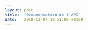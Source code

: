 ```yaml
---
layout: post
title:  "Documentation de l'API"
date:   2020-11-07 18:51:00 +0100
---
```

<div id="html" markdown="0">
    <style type="text/css">
      body {
	font-family: Trebuchet MS, sans-serif;
	font-size: 15px;
	color: #444;
	margin-right: 24px;
}

h1	{
	font-size: 25px;
}
h2	{
	font-size: 20px;
}
h3	{
	font-size: 16px;
	font-weight: bold;
}
hr	{
	height: 1px;
	border: 0;
	color: #ddd;
	background-color: #ddd;
}

.app-desc {
  clear: both;
  margin-left: 20px;
}
.param-name {
  width: 100%;
}
.license-info {
  margin-left: 20px;
}

.license-url {
  margin-left: 20px;
}

.model {
  margin: 0 0 0px 20px;
}

.method {
  margin-left: 20px;
}

.method-notes	{
	margin: 10px 0 20px 0;
	font-size: 90%;
	color: #555;
}

pre {
  padding: 10px;
  margin-bottom: 2px;
}

.http-method {
 text-transform: uppercase;
}

pre.get {
  background-color: #0f6ab4;
}

pre.post {
  background-color: #10a54a;
}

pre.put {
  background-color: #c5862b;
}

pre.delete {
  background-color: #a41e22;
}

.huge	{
	color: #fff;
}

pre.example {
  background-color: #f3f3f3;
  padding: 10px;
  border: 1px solid #ddd;
}

code {
  white-space: pre;
}

.nickname {
  font-weight: bold;
}

.method-path {
  font-size: 1.5em;
  background-color: #0f6ab4;
}

.up {
  float:right;
}

.parameter {
  width: 500px;
}

.param {
  width: 500px;
  padding: 10px 0 0 20px;
  font-weight: bold;
}

.param-desc {
  width: 700px;
  padding: 0 0 0 20px;
  color: #777;
}

.param-type {
  font-style: italic;
}

.param-enum-header {
width: 700px;
padding: 0 0 0 60px;
color: #777;
font-weight: bold;
}

.param-enum {
width: 700px;
padding: 0 0 0 80px;
color: #777;
font-style: italic;
}

.field-label {
  padding: 0;
  margin: 0;
  clear: both;
}

.field-items	{
	padding: 0 0 15px 0;
	margin-bottom: 15px;
}

.return-type {
  clear: both;
  padding-bottom: 10px;
}

.param-header {
  font-weight: bold;
}

.method-tags {
  text-align: right;
}

.method-tag {
  background: none repeat scroll 0% 0% #24A600;
  border-radius: 3px;
  padding: 2px 10px;
  margin: 2px;
  color: #FFF;
  display: inline-block;
  text-decoration: none;
}

    </style>

  <h1>API de la photothèque de l'association Paris Historique</h1>
    <div class="app-desc">Ceci est la documentation de l'API de la photothèque de l'association Paris Historique.</div>
    <div class="app-desc">More information: <a href="https://helloreverb.com">https://helloreverb.com</a></div>
    <div class="app-desc">Contact Info: <a href="maxime.challon@gmail.com">maxime.challon@gmail.com</a></div>
    <div class="app-desc">Version: 1.0.0</div>
    <div class="app-desc">BasePath:/api</div>
    <div class="license-info">GNU/GPL-3.0+</div>
    <div class="license-url">https://www.gnu.org/licenses/gpl-3.0.en.html</div>
  <h2>Access</h2>

  <h2><a name="__Methods">Methods</a></h2>
  [ Jump to <a href="#__Models">Models</a> ]

  <h3>Table of Contents </h3>
  <div class="method-summary"></div>
  <h4><a href="#Photographie">Photographie</a></h4>
  <ul>
  <li><a href="#getAdresse"><code><span class="http-method">get</span> /photographie/adresse</code></a></li>
  <li><a href="#getMotcle"><code><span class="http-method">get</span> /photographie/mot_cle</code></a></li>
  <li><a href="#getNumeroInventaire"><code><span class="http-method">get</span> /photographie/numero_inventaire</code></a></li>
  <li><a href="#getNumerosInventaire"><code><span class="http-method">get</span> /photographie/numeros_inventaire</code></a></li>
  </ul>

  <h1><a name="Photographie">Photographie</a></h1>
  <div class="method"><a name="getAdresse"/>
    <div class="method-path">
    <a class="up" href="#__Methods">Up</a>
    <pre class="get"><code class="huge"><span class="http-method">get</span> /photographie/adresse</code></pre></div>
    <div class="method-summary">Recherche par adresse (<span class="nickname">getAdresse</span>)</div>
    <div class="method-notes">Effectue une recherche sur l'adresse. Exemples: 80 rue de Rivoli 75001 Paris; rue de Rivoli</div>


    <h3 class="field-label">Consumes</h3>
    This API call consumes the following media types via the <span class="header">Content-Type</span> request header:
    <ul>
      <li><code>application/json</code></li>
    </ul>



    <h3 class="field-label">Query parameters</h3>
    <div class="field-items">
      <div class="param">q (required)</div>

      <div class="param-desc"><span class="param-type">Query Parameter</span> &mdash; Adresse </div><div class="param">p (optional)</div>

      <div class="param-desc"><span class="param-type">Query Parameter</span> &mdash; Numéro de la page default: 1 </div><div class="param">n (optional)</div>

      <div class="param-desc"><span class="param-type">Query Parameter</span> &mdash; Nombre de résultats par page default: 10 </div>
    </div>  <!-- field-items -->


    <h3 class="field-label">Return type</h3>
    <div class="return-type">
      array[<a href="#adresse">adresse</a>]
      
    </div>

    <!--Todo: process Response Object and its headers, schema, examples -->

    <h3 class="field-label">Example data</h3>
    <div class="example-data-content-type">Content-Type: application/json</div>
    <pre class="example"><code>[ {
  "data" : [ {
    "numero" : {
      "Arrondissement" : "Arrondissement",
      "Latitude_x" : "Latitude_x",
      "Cote_classement" : "Cote_classement",
      "Rue" : "Rue",
      "Photographe" : "Photographe",
      "Support" : "Support",
      "Date_prise_vue" : "Date_prise_vue",
      "N_rue" : "N_rue",
      "Mot_cle2" : "Mot_cle2",
      "Mot_cle1" : "Mot_cle1",
      "Mot_cle4" : "Mot_cle4",
      "Mot_cle3" : "Mot_cle3",
      "N_inventaire" : "N_inventaire",
      "Mot_cle6" : "Mot_cle6",
      "Mot_cle5" : "Mot_cle5",
      "Couleur" : "Couleur",
      "Cote_base" : "Cote_base",
      "Taille" : "Taille",
      "Longitude_y" : "Longitude_y",
      "Nom_site" : "Nom_site",
      "Ville" : "Ville"
    }
  }, {
    "numero" : {
      "Arrondissement" : "Arrondissement",
      "Latitude_x" : "Latitude_x",
      "Cote_classement" : "Cote_classement",
      "Rue" : "Rue",
      "Photographe" : "Photographe",
      "Support" : "Support",
      "Date_prise_vue" : "Date_prise_vue",
      "N_rue" : "N_rue",
      "Mot_cle2" : "Mot_cle2",
      "Mot_cle1" : "Mot_cle1",
      "Mot_cle4" : "Mot_cle4",
      "Mot_cle3" : "Mot_cle3",
      "N_inventaire" : "N_inventaire",
      "Mot_cle6" : "Mot_cle6",
      "Mot_cle5" : "Mot_cle5",
      "Couleur" : "Couleur",
      "Cote_base" : "Cote_base",
      "Taille" : "Taille",
      "Longitude_y" : "Longitude_y",
      "Nom_site" : "Nom_site",
      "Ville" : "Ville"
    }
  } ],
  "meta" : {
    "total results" : 0,
    "copyright" : "copyright"
  },
  "links" : {
    "next" : "next",
    "self" : "self"
  }
}, {
  "data" : [ {
    "numero" : {
      "Arrondissement" : "Arrondissement",
      "Latitude_x" : "Latitude_x",
      "Cote_classement" : "Cote_classement",
      "Rue" : "Rue",
      "Photographe" : "Photographe",
      "Support" : "Support",
      "Date_prise_vue" : "Date_prise_vue",
      "N_rue" : "N_rue",
      "Mot_cle2" : "Mot_cle2",
      "Mot_cle1" : "Mot_cle1",
      "Mot_cle4" : "Mot_cle4",
      "Mot_cle3" : "Mot_cle3",
      "N_inventaire" : "N_inventaire",
      "Mot_cle6" : "Mot_cle6",
      "Mot_cle5" : "Mot_cle5",
      "Couleur" : "Couleur",
      "Cote_base" : "Cote_base",
      "Taille" : "Taille",
      "Longitude_y" : "Longitude_y",
      "Nom_site" : "Nom_site",
      "Ville" : "Ville"
    }
  }, {
    "numero" : {
      "Arrondissement" : "Arrondissement",
      "Latitude_x" : "Latitude_x",
      "Cote_classement" : "Cote_classement",
      "Rue" : "Rue",
      "Photographe" : "Photographe",
      "Support" : "Support",
      "Date_prise_vue" : "Date_prise_vue",
      "N_rue" : "N_rue",
      "Mot_cle2" : "Mot_cle2",
      "Mot_cle1" : "Mot_cle1",
      "Mot_cle4" : "Mot_cle4",
      "Mot_cle3" : "Mot_cle3",
      "N_inventaire" : "N_inventaire",
      "Mot_cle6" : "Mot_cle6",
      "Mot_cle5" : "Mot_cle5",
      "Couleur" : "Couleur",
      "Cote_base" : "Cote_base",
      "Taille" : "Taille",
      "Longitude_y" : "Longitude_y",
      "Nom_site" : "Nom_site",
      "Ville" : "Ville"
    }
  } ],
  "meta" : {
    "total results" : 0,
    "copyright" : "copyright"
  },
  "links" : {
    "next" : "next",
    "self" : "self"
  }
} ]</code></pre>

    <h3 class="field-label">Produces</h3>
    This API call produces the following media types according to the <span class="header">Accept</span> request header;
    the media type will be conveyed by the <span class="header">Content-Type</span> response header.
    <ul>
      <li><code>application/json</code></li>
    </ul>

    <h3 class="field-label">Responses</h3>
    <h4 class="field-label">200</h4>
    Opération réussie avec succès
        
    <h4 class="field-label">400</h4>
    Valeur invalide
        <a href="#"></a>
    <h4 class="field-label">404</h4>
    Aucun résultat
        <a href="#"></a>
  </div> <!-- method -->
  <hr/>
  <div class="method"><a name="getMotcle"/>
    <div class="method-path">
    <a class="up" href="#__Methods">Up</a>
    <pre class="get"><code class="huge"><span class="http-method">get</span> /photographie/mot_cle</code></pre></div>
    <div class="method-summary">Recherche par mot-clé (<span class="nickname">getMotcle</span>)</div>
    <div class="method-notes">Effectue une recherche sur les mots-clés</div>


    <h3 class="field-label">Consumes</h3>
    This API call consumes the following media types via the <span class="header">Content-Type</span> request header:
    <ul>
      <li><code>application/json</code></li>
    </ul>



    <h3 class="field-label">Query parameters</h3>
    <div class="field-items">
      <div class="param">q (required)</div>

      <div class="param-desc"><span class="param-type">Query Parameter</span> &mdash; Adresse </div><div class="param">p (optional)</div>

      <div class="param-desc"><span class="param-type">Query Parameter</span> &mdash; Numéro de la page default: 1 </div><div class="param">n (optional)</div>

      <div class="param-desc"><span class="param-type">Query Parameter</span> &mdash; Nombre de résultats par page default: 10 </div>
    </div>  <!-- field-items -->


    <h3 class="field-label">Return type</h3>
    <div class="return-type">
      array[<a href="#adresse">adresse</a>]
      
    </div>

    <!--Todo: process Response Object and its headers, schema, examples -->

    <h3 class="field-label">Example data</h3>
    <div class="example-data-content-type">Content-Type: application/json</div>
    <pre class="example"><code>[ {
  "data" : [ {
    "numero" : {
      "Arrondissement" : "Arrondissement",
      "Latitude_x" : "Latitude_x",
      "Cote_classement" : "Cote_classement",
      "Rue" : "Rue",
      "Photographe" : "Photographe",
      "Support" : "Support",
      "Date_prise_vue" : "Date_prise_vue",
      "N_rue" : "N_rue",
      "Mot_cle2" : "Mot_cle2",
      "Mot_cle1" : "Mot_cle1",
      "Mot_cle4" : "Mot_cle4",
      "Mot_cle3" : "Mot_cle3",
      "N_inventaire" : "N_inventaire",
      "Mot_cle6" : "Mot_cle6",
      "Mot_cle5" : "Mot_cle5",
      "Couleur" : "Couleur",
      "Cote_base" : "Cote_base",
      "Taille" : "Taille",
      "Longitude_y" : "Longitude_y",
      "Nom_site" : "Nom_site",
      "Ville" : "Ville"
    }
  }, {
    "numero" : {
      "Arrondissement" : "Arrondissement",
      "Latitude_x" : "Latitude_x",
      "Cote_classement" : "Cote_classement",
      "Rue" : "Rue",
      "Photographe" : "Photographe",
      "Support" : "Support",
      "Date_prise_vue" : "Date_prise_vue",
      "N_rue" : "N_rue",
      "Mot_cle2" : "Mot_cle2",
      "Mot_cle1" : "Mot_cle1",
      "Mot_cle4" : "Mot_cle4",
      "Mot_cle3" : "Mot_cle3",
      "N_inventaire" : "N_inventaire",
      "Mot_cle6" : "Mot_cle6",
      "Mot_cle5" : "Mot_cle5",
      "Couleur" : "Couleur",
      "Cote_base" : "Cote_base",
      "Taille" : "Taille",
      "Longitude_y" : "Longitude_y",
      "Nom_site" : "Nom_site",
      "Ville" : "Ville"
    }
  } ],
  "meta" : {
    "total results" : 0,
    "copyright" : "copyright"
  },
  "links" : {
    "next" : "next",
    "self" : "self"
  }
}, {
  "data" : [ {
    "numero" : {
      "Arrondissement" : "Arrondissement",
      "Latitude_x" : "Latitude_x",
      "Cote_classement" : "Cote_classement",
      "Rue" : "Rue",
      "Photographe" : "Photographe",
      "Support" : "Support",
      "Date_prise_vue" : "Date_prise_vue",
      "N_rue" : "N_rue",
      "Mot_cle2" : "Mot_cle2",
      "Mot_cle1" : "Mot_cle1",
      "Mot_cle4" : "Mot_cle4",
      "Mot_cle3" : "Mot_cle3",
      "N_inventaire" : "N_inventaire",
      "Mot_cle6" : "Mot_cle6",
      "Mot_cle5" : "Mot_cle5",
      "Couleur" : "Couleur",
      "Cote_base" : "Cote_base",
      "Taille" : "Taille",
      "Longitude_y" : "Longitude_y",
      "Nom_site" : "Nom_site",
      "Ville" : "Ville"
    }
  }, {
    "numero" : {
      "Arrondissement" : "Arrondissement",
      "Latitude_x" : "Latitude_x",
      "Cote_classement" : "Cote_classement",
      "Rue" : "Rue",
      "Photographe" : "Photographe",
      "Support" : "Support",
      "Date_prise_vue" : "Date_prise_vue",
      "N_rue" : "N_rue",
      "Mot_cle2" : "Mot_cle2",
      "Mot_cle1" : "Mot_cle1",
      "Mot_cle4" : "Mot_cle4",
      "Mot_cle3" : "Mot_cle3",
      "N_inventaire" : "N_inventaire",
      "Mot_cle6" : "Mot_cle6",
      "Mot_cle5" : "Mot_cle5",
      "Couleur" : "Couleur",
      "Cote_base" : "Cote_base",
      "Taille" : "Taille",
      "Longitude_y" : "Longitude_y",
      "Nom_site" : "Nom_site",
      "Ville" : "Ville"
    }
  } ],
  "meta" : {
    "total results" : 0,
    "copyright" : "copyright"
  },
  "links" : {
    "next" : "next",
    "self" : "self"
  }
} ]</code></pre>

    <h3 class="field-label">Produces</h3>
    This API call produces the following media types according to the <span class="header">Accept</span> request header;
    the media type will be conveyed by the <span class="header">Content-Type</span> response header.
    <ul>
      <li><code>application/json</code></li>
    </ul>

    <h3 class="field-label">Responses</h3>
    <h4 class="field-label">200</h4>
    Opération réussie avec succès
        
    <h4 class="field-label">400</h4>
    Valeur invalide
        <a href="#"></a>
    <h4 class="field-label">404</h4>
    Aucun résultat
        <a href="#"></a>
  </div> <!-- method -->
  <hr/>
  <div class="method"><a name="getNumeroInventaire"/>
    <div class="method-path">
    <a class="up" href="#__Methods">Up</a>
    <pre class="get"><code class="huge"><span class="http-method">get</span> /photographie/numero_inventaire</code></pre></div>
    <div class="method-summary">Recherche par numéro d'inventaire (<span class="nickname">getNumeroInventaire</span>)</div>
    <div class="method-notes">Effectue une recherche sur le numéro d'inventaire demandé.</div>


    <h3 class="field-label">Consumes</h3>
    This API call consumes the following media types via the <span class="header">Content-Type</span> request header:
    <ul>
      <li><code>application/json</code></li>
    </ul>



    <h3 class="field-label">Query parameters</h3>
    <div class="field-items">
      <div class="param">q (required)</div>

      <div class="param-desc"><span class="param-type">Query Parameter</span> &mdash; Adresse </div><div class="param">p (optional)</div>

      <div class="param-desc"><span class="param-type">Query Parameter</span> &mdash; Numéro de la page default: 1 </div><div class="param">n (optional)</div>

      <div class="param-desc"><span class="param-type">Query Parameter</span> &mdash; Nombre de résultats par page default: 10 </div>
    </div>  <!-- field-items -->


    <h3 class="field-label">Return type</h3>
    <div class="return-type">
      array[<a href="#adresse">adresse</a>]
      
    </div>

    <!--Todo: process Response Object and its headers, schema, examples -->

    <h3 class="field-label">Example data</h3>
    <div class="example-data-content-type">Content-Type: application/json</div>
    <pre class="example"><code>[ {
  "data" : [ {
    "numero" : {
      "Arrondissement" : "Arrondissement",
      "Latitude_x" : "Latitude_x",
      "Cote_classement" : "Cote_classement",
      "Rue" : "Rue",
      "Photographe" : "Photographe",
      "Support" : "Support",
      "Date_prise_vue" : "Date_prise_vue",
      "N_rue" : "N_rue",
      "Mot_cle2" : "Mot_cle2",
      "Mot_cle1" : "Mot_cle1",
      "Mot_cle4" : "Mot_cle4",
      "Mot_cle3" : "Mot_cle3",
      "N_inventaire" : "N_inventaire",
      "Mot_cle6" : "Mot_cle6",
      "Mot_cle5" : "Mot_cle5",
      "Couleur" : "Couleur",
      "Cote_base" : "Cote_base",
      "Taille" : "Taille",
      "Longitude_y" : "Longitude_y",
      "Nom_site" : "Nom_site",
      "Ville" : "Ville"
    }
  }, {
    "numero" : {
      "Arrondissement" : "Arrondissement",
      "Latitude_x" : "Latitude_x",
      "Cote_classement" : "Cote_classement",
      "Rue" : "Rue",
      "Photographe" : "Photographe",
      "Support" : "Support",
      "Date_prise_vue" : "Date_prise_vue",
      "N_rue" : "N_rue",
      "Mot_cle2" : "Mot_cle2",
      "Mot_cle1" : "Mot_cle1",
      "Mot_cle4" : "Mot_cle4",
      "Mot_cle3" : "Mot_cle3",
      "N_inventaire" : "N_inventaire",
      "Mot_cle6" : "Mot_cle6",
      "Mot_cle5" : "Mot_cle5",
      "Couleur" : "Couleur",
      "Cote_base" : "Cote_base",
      "Taille" : "Taille",
      "Longitude_y" : "Longitude_y",
      "Nom_site" : "Nom_site",
      "Ville" : "Ville"
    }
  } ],
  "meta" : {
    "total results" : 0,
    "copyright" : "copyright"
  },
  "links" : {
    "next" : "next",
    "self" : "self"
  }
}, {
  "data" : [ {
    "numero" : {
      "Arrondissement" : "Arrondissement",
      "Latitude_x" : "Latitude_x",
      "Cote_classement" : "Cote_classement",
      "Rue" : "Rue",
      "Photographe" : "Photographe",
      "Support" : "Support",
      "Date_prise_vue" : "Date_prise_vue",
      "N_rue" : "N_rue",
      "Mot_cle2" : "Mot_cle2",
      "Mot_cle1" : "Mot_cle1",
      "Mot_cle4" : "Mot_cle4",
      "Mot_cle3" : "Mot_cle3",
      "N_inventaire" : "N_inventaire",
      "Mot_cle6" : "Mot_cle6",
      "Mot_cle5" : "Mot_cle5",
      "Couleur" : "Couleur",
      "Cote_base" : "Cote_base",
      "Taille" : "Taille",
      "Longitude_y" : "Longitude_y",
      "Nom_site" : "Nom_site",
      "Ville" : "Ville"
    }
  }, {
    "numero" : {
      "Arrondissement" : "Arrondissement",
      "Latitude_x" : "Latitude_x",
      "Cote_classement" : "Cote_classement",
      "Rue" : "Rue",
      "Photographe" : "Photographe",
      "Support" : "Support",
      "Date_prise_vue" : "Date_prise_vue",
      "N_rue" : "N_rue",
      "Mot_cle2" : "Mot_cle2",
      "Mot_cle1" : "Mot_cle1",
      "Mot_cle4" : "Mot_cle4",
      "Mot_cle3" : "Mot_cle3",
      "N_inventaire" : "N_inventaire",
      "Mot_cle6" : "Mot_cle6",
      "Mot_cle5" : "Mot_cle5",
      "Couleur" : "Couleur",
      "Cote_base" : "Cote_base",
      "Taille" : "Taille",
      "Longitude_y" : "Longitude_y",
      "Nom_site" : "Nom_site",
      "Ville" : "Ville"
    }
  } ],
  "meta" : {
    "total results" : 0,
    "copyright" : "copyright"
  },
  "links" : {
    "next" : "next",
    "self" : "self"
  }
} ]</code></pre>

    <h3 class="field-label">Produces</h3>
    This API call produces the following media types according to the <span class="header">Accept</span> request header;
    the media type will be conveyed by the <span class="header">Content-Type</span> response header.
    <ul>
      <li><code>application/json</code></li>
    </ul>

    <h3 class="field-label">Responses</h3>
    <h4 class="field-label">200</h4>
    Opération réussie avec succès
        
    <h4 class="field-label">400</h4>
    Valeur invalide
        <a href="#"></a>
    <h4 class="field-label">404</h4>
    Aucun résultat
        <a href="#"></a>
  </div> <!-- method -->
  <hr/>
  <div class="method"><a name="getNumerosInventaire"/>
    <div class="method-path">
    <a class="up" href="#__Methods">Up</a>
    <pre class="get"><code class="huge"><span class="http-method">get</span> /photographie/numeros_inventaire</code></pre></div>
    <div class="method-summary">Recherche par numéros d'inventaire (<span class="nickname">getNumerosInventaire</span>)</div>
    <div class="method-notes">Effectue une recherche sur les numéros d'inventaire demandés et séparés par n'importe quel caractère sauf un chiffre.</div>


    <h3 class="field-label">Consumes</h3>
    This API call consumes the following media types via the <span class="header">Content-Type</span> request header:
    <ul>
      <li><code>application/json</code></li>
    </ul>



    <h3 class="field-label">Query parameters</h3>
    <div class="field-items">
      <div class="param">q (required)</div>

      <div class="param-desc"><span class="param-type">Query Parameter</span> &mdash; Adresse </div><div class="param">p (optional)</div>

      <div class="param-desc"><span class="param-type">Query Parameter</span> &mdash; Numéro de la page default: 1 </div><div class="param">n (optional)</div>

      <div class="param-desc"><span class="param-type">Query Parameter</span> &mdash; Nombre de résultats par page default: 10 </div>
    </div>  <!-- field-items -->


    <h3 class="field-label">Return type</h3>
    <div class="return-type">
      array[<a href="#adresse">adresse</a>]
      
    </div>

    <!--Todo: process Response Object and its headers, schema, examples -->

    <h3 class="field-label">Example data</h3>
    <div class="example-data-content-type">Content-Type: application/json</div>
    <pre class="example"><code>[ {
  "data" : [ {
    "numero" : {
      "Arrondissement" : "Arrondissement",
      "Latitude_x" : "Latitude_x",
      "Cote_classement" : "Cote_classement",
      "Rue" : "Rue",
      "Photographe" : "Photographe",
      "Support" : "Support",
      "Date_prise_vue" : "Date_prise_vue",
      "N_rue" : "N_rue",
      "Mot_cle2" : "Mot_cle2",
      "Mot_cle1" : "Mot_cle1",
      "Mot_cle4" : "Mot_cle4",
      "Mot_cle3" : "Mot_cle3",
      "N_inventaire" : "N_inventaire",
      "Mot_cle6" : "Mot_cle6",
      "Mot_cle5" : "Mot_cle5",
      "Couleur" : "Couleur",
      "Cote_base" : "Cote_base",
      "Taille" : "Taille",
      "Longitude_y" : "Longitude_y",
      "Nom_site" : "Nom_site",
      "Ville" : "Ville"
    }
  }, {
    "numero" : {
      "Arrondissement" : "Arrondissement",
      "Latitude_x" : "Latitude_x",
      "Cote_classement" : "Cote_classement",
      "Rue" : "Rue",
      "Photographe" : "Photographe",
      "Support" : "Support",
      "Date_prise_vue" : "Date_prise_vue",
      "N_rue" : "N_rue",
      "Mot_cle2" : "Mot_cle2",
      "Mot_cle1" : "Mot_cle1",
      "Mot_cle4" : "Mot_cle4",
      "Mot_cle3" : "Mot_cle3",
      "N_inventaire" : "N_inventaire",
      "Mot_cle6" : "Mot_cle6",
      "Mot_cle5" : "Mot_cle5",
      "Couleur" : "Couleur",
      "Cote_base" : "Cote_base",
      "Taille" : "Taille",
      "Longitude_y" : "Longitude_y",
      "Nom_site" : "Nom_site",
      "Ville" : "Ville"
    }
  } ],
  "meta" : {
    "total results" : 0,
    "copyright" : "copyright"
  },
  "links" : {
    "next" : "next",
    "self" : "self"
  }
}, {
  "data" : [ {
    "numero" : {
      "Arrondissement" : "Arrondissement",
      "Latitude_x" : "Latitude_x",
      "Cote_classement" : "Cote_classement",
      "Rue" : "Rue",
      "Photographe" : "Photographe",
      "Support" : "Support",
      "Date_prise_vue" : "Date_prise_vue",
      "N_rue" : "N_rue",
      "Mot_cle2" : "Mot_cle2",
      "Mot_cle1" : "Mot_cle1",
      "Mot_cle4" : "Mot_cle4",
      "Mot_cle3" : "Mot_cle3",
      "N_inventaire" : "N_inventaire",
      "Mot_cle6" : "Mot_cle6",
      "Mot_cle5" : "Mot_cle5",
      "Couleur" : "Couleur",
      "Cote_base" : "Cote_base",
      "Taille" : "Taille",
      "Longitude_y" : "Longitude_y",
      "Nom_site" : "Nom_site",
      "Ville" : "Ville"
    }
  }, {
    "numero" : {
      "Arrondissement" : "Arrondissement",
      "Latitude_x" : "Latitude_x",
      "Cote_classement" : "Cote_classement",
      "Rue" : "Rue",
      "Photographe" : "Photographe",
      "Support" : "Support",
      "Date_prise_vue" : "Date_prise_vue",
      "N_rue" : "N_rue",
      "Mot_cle2" : "Mot_cle2",
      "Mot_cle1" : "Mot_cle1",
      "Mot_cle4" : "Mot_cle4",
      "Mot_cle3" : "Mot_cle3",
      "N_inventaire" : "N_inventaire",
      "Mot_cle6" : "Mot_cle6",
      "Mot_cle5" : "Mot_cle5",
      "Couleur" : "Couleur",
      "Cote_base" : "Cote_base",
      "Taille" : "Taille",
      "Longitude_y" : "Longitude_y",
      "Nom_site" : "Nom_site",
      "Ville" : "Ville"
    }
  } ],
  "meta" : {
    "total results" : 0,
    "copyright" : "copyright"
  },
  "links" : {
    "next" : "next",
    "self" : "self"
  }
} ]</code></pre>

    <h3 class="field-label">Produces</h3>
    This API call produces the following media types according to the <span class="header">Accept</span> request header;
    the media type will be conveyed by the <span class="header">Content-Type</span> response header.
    <ul>
      <li><code>application/json</code></li>
    </ul>

    <h3 class="field-label">Responses</h3>
    <h4 class="field-label">200</h4>
    Opération réussie avec succès
        
    <h4 class="field-label">400</h4>
    Valeur invalide
        <a href="#"></a>
    <h4 class="field-label">404</h4>
    Aucun résultat
        <a href="#"></a>
  </div> <!-- method -->
  <hr/>

  <h2><a name="__Models">Models</a></h2>
  [ Jump to <a href="#__Methods">Methods</a> ]

  <h3>Table of Contents</h3>
  <ol>
    <li><a href="#adresse"><code>adresse</code> - </a></li>
    <li><a href="#links"><code>links</code> - </a></li>
    <li><a href="#meta"><code>meta</code> - </a></li>
    <li><a href="#numeros_inventaire"><code>numeros_inventaire</code> - </a></li>
    <li><a href="#numeros_inventaire_numero"><code>numeros_inventaire_numero</code> - </a></li>
  </ol>

  <div class="model">
    <h3><a name="adresse"><code>adresse</code> - </a> <a class="up" href="#__Models">Up</a></h3>
    <div class='model-description'></div>
    <div class="field-items">
      <div class="param">data (optional)</div><div class="param-desc"><span class="param-type"><a href="#numeros_inventaire">array[numeros_inventaire]</a></span>  </div>
<div class="param">links (optional)</div><div class="param-desc"><span class="param-type"><a href="#links">links</a></span>  </div>
<div class="param">meta (optional)</div><div class="param-desc"><span class="param-type"><a href="#meta">meta</a></span>  </div>
    </div>  <!-- field-items -->
  </div>
  <div class="model">
    <h3><a name="links"><code>links</code> - </a> <a class="up" href="#__Models">Up</a></h3>
    <div class='model-description'></div>
    <div class="field-items">
      <div class="param">next (optional)</div><div class="param-desc"><span class="param-type"><a href="#string">String</a></span>  </div>
<div class="param">self (optional)</div><div class="param-desc"><span class="param-type"><a href="#string">String</a></span>  </div>
    </div>  <!-- field-items -->
  </div>
  <div class="model">
    <h3><a name="meta"><code>meta</code> - </a> <a class="up" href="#__Models">Up</a></h3>
    <div class='model-description'></div>
    <div class="field-items">
      <div class="param">copyright (optional)</div><div class="param-desc"><span class="param-type"><a href="#string">String</a></span>  </div>
<div class="param">total results (optional)</div><div class="param-desc"><span class="param-type"><a href="#integer">Integer</a></span>  </div>
    </div>  <!-- field-items -->
  </div>
  <div class="model">
    <h3><a name="numeros_inventaire"><code>numeros_inventaire</code> - </a> <a class="up" href="#__Models">Up</a></h3>
    <div class='model-description'></div>
    <div class="field-items">
      <div class="param">numero (optional)</div><div class="param-desc"><span class="param-type"><a href="#numeros_inventaire_numero">numeros_inventaire_numero</a></span>  </div>
    </div>  <!-- field-items -->
  </div>
  <div class="model">
    <h3><a name="numeros_inventaire_numero"><code>numeros_inventaire_numero</code> - </a> <a class="up" href="#__Models">Up</a></h3>
    
    <div class="field-items">
      <div class="param">Arrondissement (optional)</div><div class="param-desc"><span class="param-type"><a href="#string">String</a></span>  </div>
<div class="param">Cote_base (optional)</div><div class="param-desc"><span class="param-type"><a href="#string">String</a></span>  </div>
<div class="param">Cote_classement (optional)</div><div class="param-desc"><span class="param-type"><a href="#string">String</a></span>  </div>
<div class="param">Couleur (optional)</div><div class="param-desc"><span class="param-type"><a href="#string">String</a></span>  </div>
<div class="param">Date_prise_vue (optional)</div><div class="param-desc"><span class="param-type"><a href="#string">String</a></span>  </div>
<div class="param">Latitude_x (optional)</div><div class="param-desc"><span class="param-type"><a href="#string">String</a></span>  </div>
<div class="param">Longitude_y (optional)</div><div class="param-desc"><span class="param-type"><a href="#string">String</a></span>  </div>
<div class="param">Mot_cle1 (optional)</div><div class="param-desc"><span class="param-type"><a href="#string">String</a></span>  </div>
<div class="param">Mot_cle2 (optional)</div><div class="param-desc"><span class="param-type"><a href="#string">String</a></span>  </div>
<div class="param">Mot_cle3 (optional)</div><div class="param-desc"><span class="param-type"><a href="#string">String</a></span>  </div>
<div class="param">Mot_cle4 (optional)</div><div class="param-desc"><span class="param-type"><a href="#string">String</a></span>  </div>
<div class="param">Mot_cle5 (optional)</div><div class="param-desc"><span class="param-type"><a href="#string">String</a></span>  </div>
<div class="param">Mot_cle6 (optional)</div><div class="param-desc"><span class="param-type"><a href="#string">String</a></span>  </div>
<div class="param">N_inventaire (optional)</div><div class="param-desc"><span class="param-type"><a href="#string">String</a></span>  </div>
<div class="param">N_rue (optional)</div><div class="param-desc"><span class="param-type"><a href="#string">String</a></span>  </div>
<div class="param">Nom_site (optional)</div><div class="param-desc"><span class="param-type"><a href="#string">String</a></span>  </div>
<div class="param">Photographe (optional)</div><div class="param-desc"><span class="param-type"><a href="#string">String</a></span>  </div>
<div class="param">Rue (optional)</div><div class="param-desc"><span class="param-type"><a href="#string">String</a></span>  </div>
<div class="param">Support (optional)</div><div class="param-desc"><span class="param-type"><a href="#string">String</a></span>  </div>
<div class="param">Taille (optional)</div><div class="param-desc"><span class="param-type"><a href="#string">String</a></span>  </div>
<div class="param">Ville (optional)</div><div class="param-desc"><span class="param-type"><a href="#string">String</a></span>  </div>
    </div>  <!-- field-items -->
  </div>
</div>
